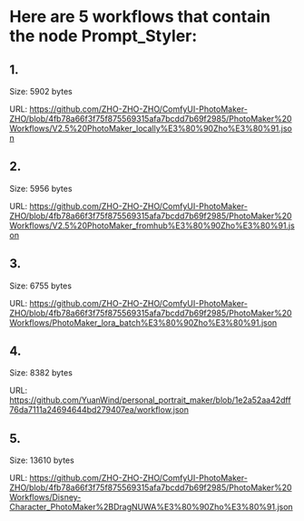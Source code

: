 # Here are 5 workflows that contain the node Prompt_Styler:

## 1. 

Size: 5902 bytes

URL: https://github.com/ZHO-ZHO-ZHO/ComfyUI-PhotoMaker-ZHO/blob/4fb78a66f3f75f875569315afa7bcdd7b69f2985/PhotoMaker%20Workflows/V2.5%20PhotoMaker_locally%E3%80%90Zho%E3%80%91.json

## 2. 

Size: 5956 bytes

URL: https://github.com/ZHO-ZHO-ZHO/ComfyUI-PhotoMaker-ZHO/blob/4fb78a66f3f75f875569315afa7bcdd7b69f2985/PhotoMaker%20Workflows/V2.5%20PhotoMaker_fromhub%E3%80%90Zho%E3%80%91.json

## 3. 

Size: 6755 bytes

URL: https://github.com/ZHO-ZHO-ZHO/ComfyUI-PhotoMaker-ZHO/blob/4fb78a66f3f75f875569315afa7bcdd7b69f2985/PhotoMaker%20Workflows/PhotoMaker_lora_batch%E3%80%90Zho%E3%80%91.json

## 4. 

Size: 8382 bytes

URL: https://github.com/YuanWind/personal_portrait_maker/blob/1e2a52aa42dff76da7111a24694644bd279407ea/workflow.json

## 5. 

Size: 13610 bytes

URL: https://github.com/ZHO-ZHO-ZHO/ComfyUI-PhotoMaker-ZHO/blob/4fb78a66f3f75f875569315afa7bcdd7b69f2985/PhotoMaker%20Workflows/Disney-Character_PhotoMaker%2BDragNUWA%E3%80%90Zho%E3%80%91.json

